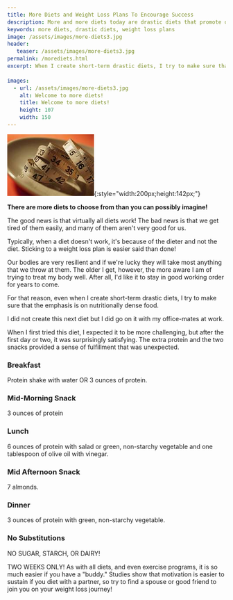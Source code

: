 ```yaml
---
title: More Diets and Weight Loss Plans To Encourage Success
description: More and more diets today are drastic diets that promote quick weight loss to maintain motivation.  Our weight loss plans help you jump-start success.
keywords: more diets, drastic diets, weight loss plans
image: /assets/images/more-diets3.jpg
header:
   teaser: /assets/images/more-diets3.jpg
permalink: /morediets.html
excerpt: When I create short-term drastic diets, I try to make sure that the emphasis is on nutritionally dense food. 

images:
  - url: /assets/images/more-diets3.jpg
    alt: Welcome to more diets!
    title: Welcome to more diets!
    height: 107
    width: 150
---
```


![Welcome to more diets!](/assets/images/more-diets3.jpg){:style="width:200px;height:142px;"}

__There are more diets to choose from than you can possibly imagine!__

The good news is that virtually all diets work! The bad news is that we get tired of them easily, and many of them aren't very good for us.

Typically, when a diet doesn't work, it's because of the dieter and not the diet. Sticking to a weight loss plan is easier said than done!

Our bodies are very resilient and if we're lucky they will take most anything that we throw at them. The older I get, however, the more aware I am of trying to treat my body well. After all, I'd like it to stay in good working order for years to come.

For that reason, even when I create short-term drastic diets, I try to make sure that the emphasis is on nutritionally dense food.

I did not create this next diet but I did go on it with my office-mates at work.  

When I first tried this diet, I expected it to be more challenging, but after the first day or two, it was surprisingly satisfying. The extra protein and the two snacks provided a sense of fulfillment that was unexpected.

### Breakfast
Protein shake with water OR 3 ounces of protein.

### Mid-Morning Snack
3 ounces of protein

### Lunch
6 ounces of protein with salad or green, non-starchy vegetable and one tablespoon of olive oil with vinegar.

### Mid Afternoon Snack
7 almonds.

### Dinner
3 ounces of protein with green, non-starchy vegetable.

### No Substitutions
NO SUGAR, STARCH, OR DAIRY!

TWO WEEKS ONLY!
As with all diets, and even exercise programs, it is so much easier if you have a "buddy." Studies show that motivation is easier to sustain if you diet with a partner, so try to find a spouse or good friend to join you on your weight loss journey!





